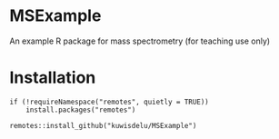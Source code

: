 # MSExample
An example R package for mass spectrometry (for teaching use only)

# Installation

```
if (!requireNamespace("remotes", quietly = TRUE))
    install.packages("remotes")

remotes::install_github("kuwisdelu/MSExample")
```
